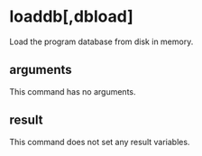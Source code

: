 
# loaddb[,dbload]

Load the program database from disk in memory.

## arguments

This command has no arguments.

## result 
This command does not set any result variables. 
